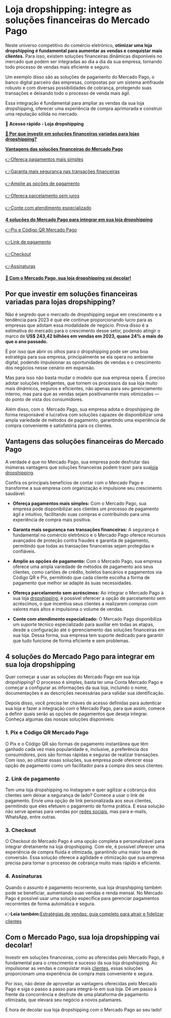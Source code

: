 # Loja dropshipping: integre as soluções financeiras do Mercado Pago

Neste universo competitivo do comércio eletrônico, **otimizar uma loja dropshipping é fundamental para aumentar as vendas e conquistar mais clientes.** Para isso, existem soluções financeiras dinâmicas disponíveis no mercado que podem ser integradas ao dia a dia da sua empresa, tornando todo processo de vendas mais eficiente e seguro.

Um exemplo disso são as soluções de pagamento do Mercado Pago, o banco digital parceiro das empresas, compostas por um sistema antifraude robusto e com diversas possibilidades de cobrança, protegendo suas transações e deixando todo o processo de venda mais ágil.

Essa integração é fundamental para ampliar as vendas da sua loja dropshipping, oferecer uma experiência de compra aprimorada e construir uma reputação sólida no mercado.

**💙 Acesso rápido - Loja dropshipping**

**[🤔 Por que investir em soluções financeiras variadas para lojas dropshipping?](#A)**

**[Vantagens das soluções financeiras do Mercado Pago](#B)**

[](#C)[👉](#I)[Ofereça pagamentos mais simples](#C)

[](#D)[👉](#I)[Garanta mais segurança nas transações financeiras](#D)

[](#E)[👉](#I)[Amplie as opções de pagamento](#E)

[](#F)[👉](#I)[Ofereça parcelamento sem juros](#F)

[](#G)[👉](#I)[Conte com atendimento especializado](#G)

**[4 soluções do Mercado Pago para integrar em sua loja dropshipping](#H)**

[👉Pix e Código QR Mercado Pago](#I)

[](#J)[👉](#I)[Link de pagamento](#J)

[](#K)[👉](#I)[Checkout](#K)

[](#L)[👉](#I)[Assinaturas](#L)

**[💙 Com o Mercado Pago, sua loja dropshipping vai decolar!](#M)**

[](#)
## Por que investir em soluções financeiras variadas para lojas dropshipping?

Não é segredo que o mercado de dropshipping segue em crescimento e a tendência para 2023 é que ele continue proporcionando lucro para as empresas que adotam essa modalidade de negócio. Prova disso é a estimativa do mercado para o crescimento desse setor, podendo atingir o marco de **US$ 243,42 bilhões em vendas em 2023, quase 24% a mais do que o ano passado.**

É por isso que abrir os olhos para o dropshipping pode ser uma boa estratégia para sua empresa, principalmente se ela opera no ambiente digital, podendo impulsionar as oportunidades de vendas e o crescimento dos negócios nesse cenário em expansão.

Mas para isso não basta mudar o modelo que sua empresa opera. É preciso adotar soluções inteligentes, que tornem os processos da sua loja muito mais dinâmicos, seguros e eficientes, não apenas para seu gerenciamento interno, mas para que as vendas sejam positivamente mais otimizadas — do ponto de vista dos consumidores.

Além disso, com o  Mercado Pago, sua empresa adota o dropshipping de forma responsável e lucrativa com soluções capazes de disponibilizar uma ampla variedade de métodos de pagamento, garantindo uma experiência de compra conveniente e satisfatória para os clientes.

[](#)
## Vantagens das soluções financeiras do Mercado Pago

A verdade é que no Mercado Pago, sua empresa pode desfrutar das inúmeras vantagens que soluções financeiras podem trazer para sua[loja dropshipping](https://meubolso.mercadopago.com.br/pt-br/venda-melhor-boas-praticas-em-dropshipping-com-mercado-pago).

Confira os principais benefícios de contar com o Mercado Pago e transforme a sua empresa com organização e impulsione seu crescimento saudável:

[](#)

- **Ofereça pagamentos mais simples:** Com o Mercado Pago, sua empresa pode disponibilizar aos clientes um processo de pagamento ágil e intuitivo, facilitando suas compras e contribuindo para uma experiência de compra mais positiva.

- [](#)**Garanta mais segurança nas transações financeiras:** A segurança é fundamental no comércio eletrônico e o Mercado Pago oferece recursos avançados de proteção contra fraudes e garantia de pagamento, permitindo que todas as transações financeiras sejam protegidas e confiáveis.

- [](#)**Amplie as opções de pagamento:** Com o Mercado Pago, sua empresa oferece uma ampla variedade de métodos de pagamento aos seus clientes, como cartões de crédito, boletos bancários e pagamentos via Código QR e Pix, permitindo que cada cliente escolha a forma de pagamento que melhor se adapte às suas necessidades.

- [](#)**Ofereça parcelamento sem acréscimos:** Ao integrar o Mercado Pago à sua loja [dropshipping](https://meubolso.mercadopago.com.br/pt-br/dropshipping-explore-possibilidades-de-vender-mais-sem-estoque), é possível oferecer a opção de parcelamento sem acréscimos, o que incentiva seus clientes a realizarem compras com valores mais altos e impulsiona o volume de vendas.

- [](#)**Conte com atendimento especializado:** O Mercado Pago disponibiliza um suporte técnico especializado para auxiliar em todas as etapas, desde a configuração até o gerenciamento das soluções financeiras em sua loja. Dessa forma, sua empresa tem suporte dedicado para garantir que tudo funcione de forma eficiente e sem problemas.

[](#)
## 4 soluções do Mercado Pago para integrar em sua loja dropshipping

Quer começar a usar as soluções do Mercado Pago em sua loja dropshipping? O processo é simples, basta ter uma Conta Mercado Pago e começar a configurar as informações da sua loja, incluindo o nome, documentações e as descrições necessárias para validar sua identificação.

Depois disso, você precisa ter chaves de acesso definidas para autenticar sua loja e fazer a integração com o Mercado Pago, para que assim, comece a definir quais serão as opções de pagamentos que deseja integrar. Conheça algumas das nossas soluções disponíveis:

[](#)
### 1. Pix e Código QR Mercado Pago

O Pix e o Código QR são formas de pagamento instantânea que têm ganhado cada vez mais popularidade e, inclusive, a preferência dos consumidores, pois são formas rápidas e seguras de realizar transações. Com isso, ao utilizar essas soluções, sua empresa pode oferecer essa opção de pagamento como um facilitador para a compra dos seus clientes.

[](#)
### 2. Link de pagamento

Tem uma loja dropshipping no Instagram e quer agilizar a cobrança dos clientes sem deixar a segurança de lado? Comece a usar o link de pagamento. Envie uma opção de link personalizada aos seus clientes, permitindo que eles efetuem o pagamento de forma prática. E essa solução não serve apenas para vendas por [redes sociais](https://meubolso.mercadopago.com.br/pt-br/redes-sociais-vender-na-internet-dropshipping), mas para e-mails, WhatsApp, entre outras.

[](#)
### 3. Checkout

O Checkout do Mercado Pago é uma opção completa e personalizável para integrar diretamente na loja dropshipping. Com ele, é possível oferecer uma experiência de compra fluida e otimizada, garantindo uma maior taxa de conversão. Essa solução oferece a agilidade e otimização que sua empresa precisa para tornar o processo de cobrança muito mais rápido e eficiente.

[](#)
### 4. Assinaturas

Quando o assunto é pagamento recorrente, sua loja dropshipping também pode se beneficiar, aumentando suas vendas e renda mensal. No Mercado Pago é possível usar uma solução específica para gerenciar pagamentos recorrentes de forma automática e segura.

👉**Leia também:**[Estratégias de vendas: guia completo para atrair e fidelizar clientes](https://meubolso.mercadopago.com.br/estrategias-de-vendas)

[](#)
## Com o Mercado Pago, sua loja dropshipping vai decolar!

Investir em soluções financeiras, como as oferecidas pelo Mercado Pago, é fundamental para o crescimento e sucesso da sua loja dropshipping. Ao impulsionar as vendas e conquistar mais [clientes](https://meubolso.mercadopago.com.br/pt-br/atendimento-ao-cliente-como-um-bom-atendimento-faz-diferenca-no-dropshipping), essas soluções proporcionam uma experiência de compra mais conveniente e segura.

Por isso, não deixe de aproveitar as vantagens oferecidas pelo Mercado Pago e siga o passo a passo para integrá-lo em sua loja. Dê um passo à frente da concorrência e desfrute de uma plataforma de pagamento otimizada, que elevará seu negócio a novos patamares.

É hora de decolar sua loja dropshipping com o Mercado Pago ao seu lado!